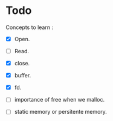 # Todo 

Concepts to learn : 
- [x] Open.
- [ ] Read.
- [x] close.
- [x] buffer.
- [x] fd.
- [ ] importance of free when we malloc.
- [ ] static memory or persitente memory.

